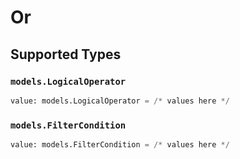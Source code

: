 # Or


## Supported Types

### `models.LogicalOperator`

```python
value: models.LogicalOperator = /* values here */
```

### `models.FilterCondition`

```python
value: models.FilterCondition = /* values here */
```

